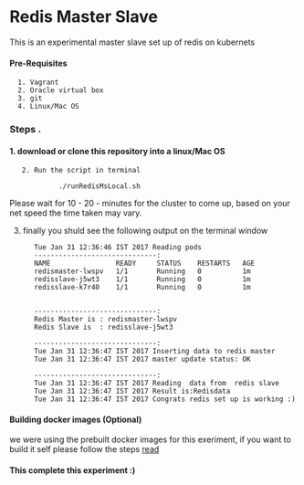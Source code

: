 
# Redis Master Slave
This is an experimental master slave set up of redis on kubernets

####   Pre-Requisites 

      1. Vagrant 
      2. Oracle virtual box 
      3. git 
      4. Linux/Mac OS 

###  	Steps . 
#### 		1. download  or clone this repository into a linux/Mac OS  

       2. Run the script in terminal 
        
        		./runRedisMsLocal.sh
        		
        	

  Please wait for 10 - 20 - minutes for the cluster to come up, based on your net speed the time taken may vary.
	


3. finally you shuld see the following output on the terminal window  

```
      Tue Jan 31 12:36:46 IST 2017 Reading pods
      ------------------------------:
      NAME                READY     STATUS    RESTARTS   AGE
      redismaster-lwspv   1/1       Running   0          1m
      redisslave-j5wt3    1/1       Running   0          1m
      redisslave-k7r40    1/1       Running   0          1m
      
      
      ------------------------------:
      Redis Master is : redismaster-lwspv
      Redis Slave is  : redisslave-j5wt3
      
      ------------------------------:
      Tue Jan 31 12:36:47 IST 2017 Inserting data to redis master
      Tue Jan 31 12:36:47 IST 2017 master update status: OK
      
      ------------------------------:
      Tue Jan 31 12:36:47 IST 2017 Reading  data from  redis slave 
      Tue Jan 31 12:36:47 IST 2017 Result is:Redisdata
      Tue Jan 31 12:36:47 IST 2017 Congrats redis set up is working :)
```
		
#### Building docker images (Optional)  
we were using the prebuilt  docker images for this exeriment, if you want to  build it self please follow the steps
[read](./redis/ms/README.MD)
#### This complete this experiment :)
